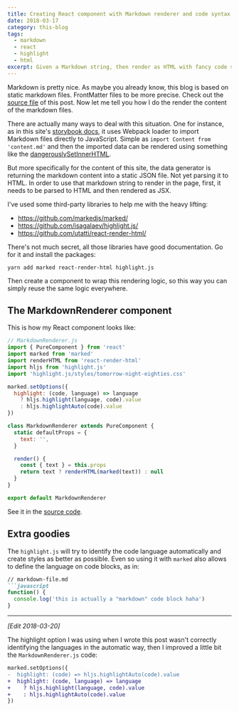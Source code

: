 ```yaml
---
title: Creating React component with Markdown renderer and code syntax highlight
date: 2018-03-17
category: this-blog
tags:
  - markdown
  - react
  - highlight
  - html
excerpt: Given a Markdown string, then render as HTML with fancy code syntax highlight.
---
```


Markdown is pretty nice. As maybe you already know, this blog is based on static markdown files. FrontMatter files to be more precise. Check out the [source file](https://github.com/bernardodiasc/bernardodiasc.github.io/blob/develop/public/content/posts/2018-03-17-creating-react-component-with-markdown-renderer-and-code-syntax-highlight/index.md) of this post. Now let me tell you how I do the render the content of the markdown files.

There are actually many ways to deal with this situation. One for instance, as in this site's [storybook docs](https://bernardodiasdacruz.com/docs/), it uses Webpack loader to import Markdown files directly to JavaScript. Simple as `import Content from 'content.md'` and then the imported data can be rendered using something like the [dangerouslySetInnerHTML](https://zhenyong.github.io/react/tips/dangerously-set-inner-html.html).

But more specifically for the content of this site, the data generator is returning the markdown content into a static JSON file. Not yet parsing it to HTML. In order to use that markdown string to render in the page, first, it needs to be parsed to HTML and then rendered as JSX.

I've used some third-party libraries to help me with the heavy lifting:

- https://github.com/markedjs/marked/
- https://github.com/isagalaev/highlight.js/
- https://github.com/utatti/react-render-html/

There's not much secret, all those libraries have good documentation. Go for it and install the packages:

```shell
yarn add marked react-render-html highlight.js
```

Then create a component to wrap this rendering logic, so this way you can simply reuse the same logic everywhere.

## The MarkdownRenderer component

This is how my React component looks like:

```javascript
// MarkdownRenderer.js
import { PureComponent } from 'react'
import marked from 'marked'
import renderHTML from 'react-render-html'
import hljs from 'highlight.js'
import 'highlight.js/styles/tomorrow-night-eighties.css'

marked.setOptions({
  highlight: (code, language) => language
    ? hljs.highlight(language, code).value
    : hljs.highlightAuto(code).value
})

class MarkdownRenderer extends PureComponent {
  static defaultProps = {
    text: '',
  }

  render() {
    const { text } = this.props
    return text ? renderHTML(marked(text)) : null
  }
}

export default MarkdownRenderer
```

See it in the [source code](https://github.com/bernardodiasc/bernardodiasc.github.io/blob/c2908e161e4749f0e5e9672fa8a88be3b73b7260/src/displays/MarkdownRenderer/MarkdownRenderer.js).

## Extra goodies

The `highlight.js` will try to identify the code language automatically and create styles as better as possible. Even so using it with `marked` also allows to define the language on code blocks, as in:

```markdown
// markdown-file.md
```javascript
function() {
  console.log('this is actually a "markdown" code block haha')
}
``````

---

_[Edit 2018-03-20]_

The highlight option I was using when I wrote this post wasn't correctly identifying the languages in the automatic way, then I improved a little bit the `MarkdownRenderer.js` code:

```diff
marked.setOptions({
-  highlight: (code) => hljs.highlightAuto(code).value
+  highlight: (code, language) => language
+    ? hljs.highlight(language, code).value
+    : hljs.highlightAuto(code).value
})
```

